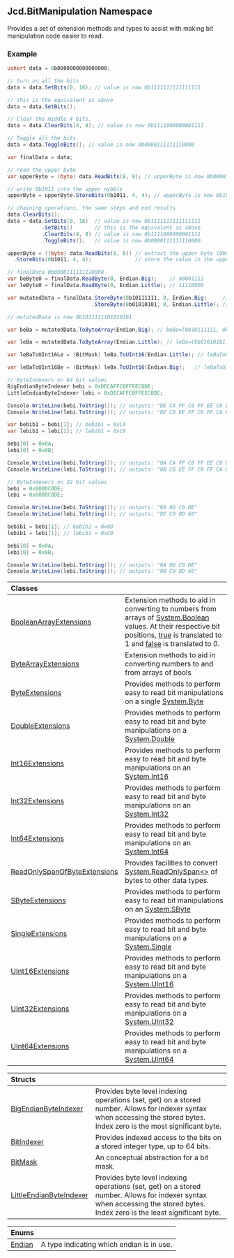 ## Jcd.BitManipulation Namespace

Provides a set of extension methods and types to assist with
making bit manipulation code easier to read.

### Example

```csharp
ushort data = 0b0000000000000000;

// turn on all the bits
data = data.SetBits(0, 16); // value is now 0b1111111111111111

// this is the equivalent as above
data = data.SetBits();

// Clear the middle 4 bits.
data = data.ClearBits(4, 8); // value is now 0b1111000000001111

// Toggle all the bits.
data = data.ToggleBits(); // value is now 0b0000111111110000

var finalData = data;

// read the upper byte
var upperByte = (byte) data.ReadBits(8, 8); // upperByte is now 0b00001111

// write 0b1011 into the upper nybble
upperByte = upperByte.StoreBits(0b1011, 4, 4); // upperByte is now 0b10111111

// chaining operations, the same steps and end results
data.ClearBits();
data = data.SetBits(0, 16)  // value is now 0b1111111111111111
           .SetBits()       // this is the equivalent as above
           .ClearBits(4, 8) // value is now 0b1111000000001111
           .ToggleBits();   // value is now 0b0000111111110000

upperByte = ((byte) data.ReadBits(8, 8)) // extract the upper byte (0b00001111)
  .StoreBits(0b1011, 4, 4);              // store the value in the upper 4 bits, now upperByte is now 0b10111111

// finalData 0b0000111111110000
var beByte0 = finalData.ReadByte(0, Endian.Big);    // 00001111
var leByte0 = finalData.ReadByte(0, Endian.Little); // 11110000

var mutatedData = finalData.StoreByte(0b10111111, 0, Endian.Big)     // Upper byte is now 0b10111111
                           .StoreByte(0b01010101, 0, Endian.Little); // lower byte is now 0b01010101

// mutatedData is now 0b1011111101010101

var beBa = mutatedData.ToByteArray(Endian.Big); // beBa=[0b10111111, 0b01010101]

var leBa = mutatedData.ToByteArray(Endian.Little); // leBa=[0b01010101, 0b10111111]

var leBaToUInt16Le = (BitMask) leBa.ToUInt16(Endian.Little); // leBaToUInt16Le = 0b1011111101010101

var leBaToUInt16Be = (BitMask) leBa.ToUInt16(Endian.Big);   // leBaToUInt16Le  = 0b0101010110111111

// ByteIndexers on 64 bit values
BigEndianByteIndexer bebi = 0xDECAFFC0FFEEC0DE;
LittleEndianByteIndexer lebi = 0xDECAFFC0FFEEC0DE;

Console.WriteLine(bebi.ToString()); // outputs: "DE CA FF C0 FF EE C0 DE"
Console.WriteLine(lebi.ToString()); // outputs: "DE C0 EE FF C0 FF CA DE"

var bebib1 = bebi[1]; // bebib1 = 0xCA
var lebib1 = lebi[1]; // lebib1 = 0xC0

bebi[0] = 0x0A;
lebi[0] = 0x0B;

Console.WriteLine(bebi.ToString()); // outputs: "0A CA FF C0 FF EE C0 DE"
Console.WriteLine(lebi.ToString()); // outputs: "0B C0 EE FF C0 FF CA DE"

// ByteIndexers on 32 bit values
bebi = 0x600DC0DE;
lebi = 0x600DC0DE;

Console.WriteLine(bebi.ToString()); // outputs: "60 0D C0 DE"
Console.WriteLine(lebi.ToString()); // outputs: "DE C0 0D 60"

bebib1 = bebi[1]; // bebib1 = 0x0D
lebib1 = lebi[1]; // lebib1 = 0xC0

bebi[0] = 0x0A;
lebi[0] = 0x0B;

Console.WriteLine(bebi.ToString()); // outputs: "0A 0D C0 DE"
Console.WriteLine(lebi.ToString()); // outputs: "0B C0 0D 60"
```

| Classes                                                                                                                                |                                                                                                                                                                                                                                                                                                                                                                                                                                                                                                                                                                                                                                        |
|:---------------------------------------------------------------------------------------------------------------------------------------|:---------------------------------------------------------------------------------------------------------------------------------------------------------------------------------------------------------------------------------------------------------------------------------------------------------------------------------------------------------------------------------------------------------------------------------------------------------------------------------------------------------------------------------------------------------------------------------------------------------------------------------------|
| [BooleanArrayExtensions](Jcd.BitManipulation.BooleanArrayExtensions.md 'Jcd.BitManipulation.BooleanArrayExtensions')                   | Extension methods to aid in converting to numbers from arrays of [System.Boolean](https://docs.microsoft.com/en-us/dotnet/api/System.Boolean 'System.Boolean') values. At their respective bit positions, [true](https://docs.microsoft.com/en-us/dotnet/csharp/language-reference/builtin-types/bool 'https://docs.microsoft.com/en-us/dotnet/csharp/language-reference/builtin-types/bool')  is translated to 1 and [false](https://docs.microsoft.com/en-us/dotnet/csharp/language-reference/builtin-types/bool 'https://docs.microsoft.com/en-us/dotnet/csharp/language-reference/builtin-types/bool') is translated to 0. |
| [ByteArrayExtensions](Jcd.BitManipulation.ByteArrayExtensions.md 'Jcd.BitManipulation.ByteArrayExtensions')                            | Extension methods to aid in converting numbers to and from arrays of bools                                                                                                                                                                                                                                                                                                                                                                                                                                                                                                                                                             |
| [ByteExtensions](Jcd.BitManipulation.ByteExtensions.md 'Jcd.BitManipulation.ByteExtensions')                                           | Provides methods to perform easy to read bit manipulations on a single [System.Byte](https://docs.microsoft.com/en-us/dotnet/api/System.Byte 'System.Byte')                                                                                                                                                                                                                                                                                                                                                                                                                                                                            |
| [DoubleExtensions](Jcd.BitManipulation.DoubleExtensions.md 'Jcd.BitManipulation.DoubleExtensions')                                     | Provides methods to perform easy to read bit and byte manipulations on a [System.Double](https://docs.microsoft.com/en-us/dotnet/api/System.Double 'System.Double')                                                                                                                                                                                                                                                                                                                                                                                                                                                                    |
| [Int16Extensions](Jcd.BitManipulation.Int16Extensions.md 'Jcd.BitManipulation.Int16Extensions')                                        | Provides methods to perform easy to read bit and byte manipulations on an [System.Int16](https://docs.microsoft.com/en-us/dotnet/api/System.Int16 'System.Int16')                                                                                                                                                                                                                                                                                                                                                                                                                                                                      |
| [Int32Extensions](Jcd.BitManipulation.Int32Extensions.md 'Jcd.BitManipulation.Int32Extensions')                                        | Provides methods to perform easy to read bit and byte manipulations on an [System.Int32](https://docs.microsoft.com/en-us/dotnet/api/System.Int32 'System.Int32')                                                                                                                                                                                                                                                                                                                                                                                                                                                                      |
| [Int64Extensions](Jcd.BitManipulation.Int64Extensions.md 'Jcd.BitManipulation.Int64Extensions')                                        | Provides methods to perform easy to read bit and byte manipulations on an [System.Int64](https://docs.microsoft.com/en-us/dotnet/api/System.Int64 'System.Int64')                                                                                                                                                                                                                                                                                                                                                                                                                                                                      |
| [ReadOnlySpanOfByteExtensions](Jcd.BitManipulation.ReadOnlySpanOfByteExtensions.md 'Jcd.BitManipulation.ReadOnlySpanOfByteExtensions') | Provides facilities to convert [System.ReadOnlySpan&lt;&gt;](https://docs.microsoft.com/en-us/dotnet/api/System.ReadOnlySpan-1 'System.ReadOnlySpan`1') of bytes to other data types.                                                                                                                                                                                                                                                                                                                                                                                                                                                  |
| [SByteExtensions](Jcd.BitManipulation.SByteExtensions.md 'Jcd.BitManipulation.SByteExtensions')                                        | Provides methods to perform easy to read bit manipulations on an [System.SByte](https://docs.microsoft.com/en-us/dotnet/api/System.SByte 'System.SByte')                                                                                                                                                                                                                                                                                                                                                                                                                                                                               |
| [SingleExtensions](Jcd.BitManipulation.SingleExtensions.md 'Jcd.BitManipulation.SingleExtensions')                                     | Provides methods to perform easy to read bit and byte manipulations on a [System.Single](https://docs.microsoft.com/en-us/dotnet/api/System.Single 'System.Single')                                                                                                                                                                                                                                                                                                                                                                                                                                                                    |
| [UInt16Extensions](Jcd.BitManipulation.UInt16Extensions.md 'Jcd.BitManipulation.UInt16Extensions')                                     | Provides methods to perform easy to read bit and byte manipulations on a [System.UInt16](https://docs.microsoft.com/en-us/dotnet/api/System.UInt16 'System.UInt16')                                                                                                                                                                                                                                                                                                                                                                                                                                                                    |
| [UInt32Extensions](Jcd.BitManipulation.UInt32Extensions.md 'Jcd.BitManipulation.UInt32Extensions')                                     | Provides methods to perform easy to read bit and byte manipulations on a [System.UInt32](https://docs.microsoft.com/en-us/dotnet/api/System.UInt32 'System.UInt32')                                                                                                                                                                                                                                                                                                                                                                                                                                                                    |
| [UInt64Extensions](Jcd.BitManipulation.UInt64Extensions.md 'Jcd.BitManipulation.UInt64Extensions')                                     | Provides methods to perform easy to read bit and byte manipulations on a [System.UInt64](https://docs.microsoft.com/en-us/dotnet/api/System.UInt64 'System.UInt64')                                                                                                                                                                                                                                                                                                                                                                                                                                                                    |

| Structs                                                                                                                 |                                                                                                                                                                                     |
|:------------------------------------------------------------------------------------------------------------------------|:------------------------------------------------------------------------------------------------------------------------------------------------------------------------------------|
| [BigEndianByteIndexer](Jcd.BitManipulation.BigEndianByteIndexer.md 'Jcd.BitManipulation.BigEndianByteIndexer')          | Provides byte level indexing operations (set, get) on a stored number. Allows for indexer syntax when accessing the stored bytes. Index zero is the most significant byte.  |
| [BitIndexer](Jcd.BitManipulation.BitIndexer.md 'Jcd.BitManipulation.BitIndexer')                                        | Provides indexed access to the bits on a stored integer type, up to 64 bits.                                                                                                        |
| [BitMask](Jcd.BitManipulation.BitMask.md 'Jcd.BitManipulation.BitMask')                                                 | An conceptual abstraction for a bit mask.                                                                                                                                           |
| [LittleEndianByteIndexer](Jcd.BitManipulation.LittleEndianByteIndexer.md 'Jcd.BitManipulation.LittleEndianByteIndexer') | Provides byte level indexing operations (set, get) on a stored number. Allows for indexer syntax when accessing the stored bytes. Index zero is the least significant byte. |

| Enums                                                                |                                           |
|:---------------------------------------------------------------------|:------------------------------------------|
| [Endian](Jcd.BitManipulation.Endian.md 'Jcd.BitManipulation.Endian') | A type indicating which endian is in use. |
